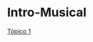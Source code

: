 # Intro-Musical

[Tópico 1](https://github.com/souzaitor/Intro-Musical/tree/main/T%C3%B3pico%201#top)
